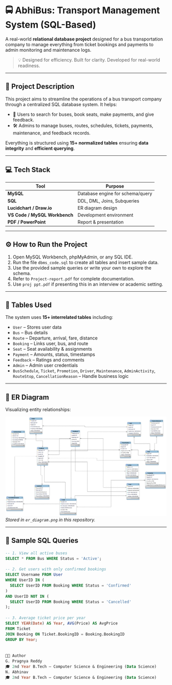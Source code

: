 # 🚍 AbhiBus: Transport Management System (SQL-Based)

A real-world **relational database project** designed for a bus transportation company to manage everything from ticket bookings and payments to admin monitoring and maintenance logs.

> 💡 Designed for efficiency. Built for clarity. Developed for real-world readiness.

---

## 📌 Project Description

This project aims to streamline the operations of a bus transport company through a centralized SQL database system. It helps:

- 👥 Users to search for buses, book seats, make payments, and give feedback.
- 🛠️ Admins to manage buses, routes, schedules, tickets, payments, maintenance, and feedback records.

Everything is structured using **15+ normalized tables** ensuring **data integrity** and **efficient querying**.

---

## 💻 Tech Stack

| Tool       | Purpose                          |
|------------|----------------------------------|
| **MySQL**  | Database engine for schema/query |
| **SQL**    | DDL, DML, Joins, Subqueries      |
| **Lucidchart / Draw.io** | ER diagram design         |
| **VS Code / MySQL Workbench** | Development environment |
| **PDF / PowerPoint** | Report & presentation         |

---

## ⚙️ How to Run the Project

1. Open MySQL Workbench, phpMyAdmin, or any SQL IDE.
2. Run the file `dbms_code.sql` to create all tables and insert sample data.
3. Use the provided sample queries or write your own to explore the schema.
4. Refer to `Project-report.pdf` for complete documentation.
5. Use `proj ppt.pdf` if presenting this in an interview or academic setting.

---

## 🧾 Tables Used

The system uses **15+ interrelated tables** including:

- `User` – Stores user data  
- `Bus` – Bus details  
- `Route` – Departure, arrival, fare, distance  
- `Booking` – Links user, bus, and route  
- `Seat` – Seat availability & assignments  
- `Payment` – Amounts, status, timestamps  
- `Feedback` – Ratings and comments  
- `Admin` – Admin user credentials  
- `BusSchedule`, `Ticket`, `Promotion`, `Driver`, `Maintenance`, `AdminActivity`, `RouteStop`, `CancellationReason` – Handle business logic

---

## 📌 ER Diagram

Visualizing entity relationships:

![ER Diagram](er_diagram.png)  
*Stored in `er_diagram.png` in this repository.*

---

## 🧠 Sample SQL Queries

```sql
-- 1. View all active buses
SELECT * FROM Bus WHERE Status = 'Active';

-- 2. Get users with only confirmed bookings
SELECT Username FROM User
WHERE UserID IN (
  SELECT UserID FROM Booking WHERE Status = 'Confirmed'
)
AND UserID NOT IN (
  SELECT UserID FROM Booking WHERE Status = 'Cancelled'
);

-- 3. Average ticket price per year
SELECT YEAR(Date) AS Year, AVG(Price) AS AvgPrice
FROM Ticket
JOIN Booking ON Ticket.BookingID = Booking.BookingID
GROUP BY Year;


🧑‍💻 Author
G. Pragnya Reddy
🎓 2nd Year B.Tech – Computer Science & Engineering (Data Science)
N. Abhinav
🎓 2nd Year B.Tech – Computer Science & Engineering (Data Science)
